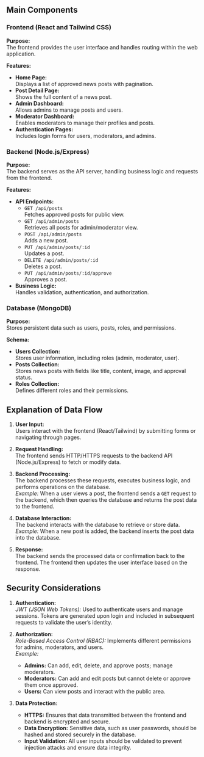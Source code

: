 ## Main Components

### Frontend (React and Tailwind CSS)

**Purpose:**  
The frontend provides the user interface and handles routing within the web application.

**Features:**
- **Home Page:**  
  Displays a list of approved news posts with pagination.
- **Post Detail Page:**  
  Shows the full content of a news post.
- **Admin Dashboard:**  
  Allows admins to manage posts and users.
- **Moderator Dashboard:**  
  Enables moderators to manage their profiles and posts.
- **Authentication Pages:**  
  Includes login forms for users, moderators, and admins.

### Backend (Node.js/Express)

**Purpose:**  
The backend serves as the API server, handling business logic and requests from the frontend.

**Features:**

- **API Endpoints:**
  - `GET /api/posts`  
    Fetches approved posts for public view.
  - `GET /api/admin/posts`  
    Retrieves all posts for admin/moderator view.
  - `POST /api/admin/posts`  
    Adds a new post.
  - `PUT /api/admin/posts/:id`  
    Updates a post.
  - `DELETE /api/admin/posts/:id`  
    Deletes a post.
  - `PUT /api/admin/posts/:id/approve`  
    Approves a post.
- **Business Logic:**  
  Handles validation, authentication, and authorization.

### Database (MongoDB)

**Purpose:**  
Stores persistent data such as users, posts, roles, and permissions.

**Schema:**
- **Users Collection:**  
  Stores user information, including roles (admin, moderator, user).
- **Posts Collection:**  
  Stores news posts with fields like title, content, image, and approval status.
- **Roles Collection:**  
  Defines different roles and their permissions.

## Explanation of Data Flow

1. **User Input:**  
   Users interact with the frontend (React/Tailwind) by submitting forms or navigating through pages.

2. **Request Handling:**  
   The frontend sends HTTP/HTTPS requests to the backend API (Node.js/Express) to fetch or modify data.

3. **Backend Processing:**  
   The backend processes these requests, executes business logic, and performs operations on the database.  
   *Example:* When a user views a post, the frontend sends a `GET` request to the backend, which then queries the database and returns the post data to the frontend.

4. **Database Interaction:**  
   The backend interacts with the database to retrieve or store data.  
   *Example:* When a new post is added, the backend inserts the post data into the database.

5. **Response:**  
   The backend sends the processed data or confirmation back to the frontend. The frontend then updates the user interface based on the response.

## Security Considerations

1. **Authentication:**  
   *JWT (JSON Web Tokens):* Used to authenticate users and manage sessions. Tokens are generated upon login and included in subsequent requests to validate the user’s identity.

2. **Authorization:**  
   *Role-Based Access Control (RBAC):* Implements different permissions for admins, moderators, and users.  
   *Example:*  
   - **Admins:** Can add, edit, delete, and approve posts; manage moderators.  
   - **Moderators:** Can add and edit posts but cannot delete or approve them once approved.  
   - **Users:** Can view posts and interact with the public area.

3. **Data Protection:**  
   - **HTTPS:** Ensures that data transmitted between the frontend and backend is encrypted and secure.  
   - **Data Encryption:** Sensitive data, such as user passwords, should be hashed and stored securely in the database.  
   - **Input Validation:** All user inputs should be validated to prevent injection attacks and ensure data integrity.

